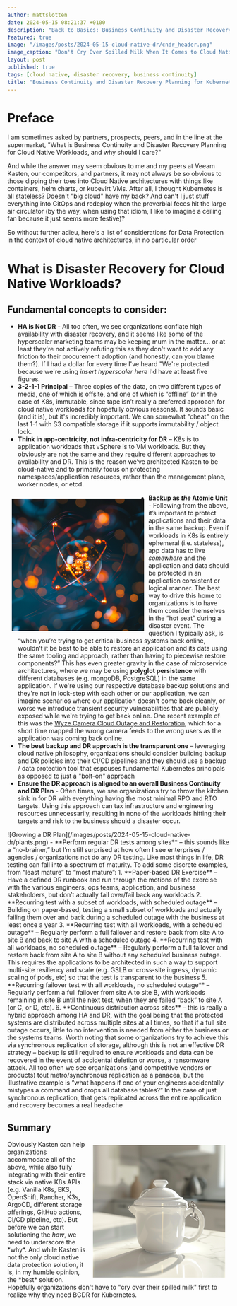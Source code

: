 ```yaml
---
author: mattslotten
date: 2024-05-15 08:21:37 +0100
description: "Back to Basics: Business Continuity and Disaster Recovery (BCDR) Planning - Cloud Native Edition"
featured: true
image: "/images/posts/2024-05-15-cloud-native-dr/cndr_header.png"
image_caption: "Don't Cry Over Spilled Milk When It Comes to Cloud Native BCDR"
layout: post
published: true
tags: [cloud native, disaster recovery, business continuity]
title: "Business Continuity and Disaster Recovery Planning for Kubernetes"
---
```


# Preface

I am sometimes asked by partners, prospects, peers, and in the line at the supermarket, "What is Business Continuity and Disaster Recovery Planning for Cloud Native Workloads, and why should I care?" 

And while the answer may seem obvious to me and my peers at Veeam Kasten, our competitors, and partners, it may not always be so obvious to those dipping their toes into Cloud Native architectures with things like containers, helm charts, or kubevirt VMs.  After all, I thought Kubernetes is all stateless? Doesn't "big cloud" have my back? And can't I just stuff everything into GitOps and redeploy when the proverbial feces hit the large air circulator (by the way, when using that idiom, I like to imagine a ceiling fan because it just seems more festive)?

So without further adieu, here's a list of considerations for Data Protection in the context of cloud native architectures, in no particular order


# What is Disaster Recovery for Cloud Native Workloads?
 
## Fundamental concepts to consider:

- **HA is Not DR** - All too often, we see organizations conflate high availability with disaster recovery, and it seems like some of the hyperscaler marketing teams may be keeping mum in the matter... or at least they're not actively refuting this as they don't want to add any friction to their procurement adoption (and honestly, can you blame them?). If I had a dollar for every time I've heard "We're protected because we're using _insert hyperscaler here_ I'd have at least five figures.
- **3-2-1-1 Principal** – Three copies of the data, on two different types of media, one of which is offsite, and one of which is “offline” (or in the case of K8s, immutable, since tape isn’t really a preferred approach for cloud native workloads for hopefully obvious reasons). It sounds basic (and it is), but it's incredibly important. We can somewhat "cheat" on the last 1-1 with S3 compatible storage if it supports immutability / object lock.
- **Think in app-centricity, not infra-centricity for DR** – K8s is to application workloads that vSphere is to VM workloads. But they obviously are not the same and they require different approaches to availability and DR. This is the reason we’ve architected Kasten to be cloud-native and to primarily focus on protecting namespaces/application resources, rather than the management plane, worker nodes, or etcd.
<p></p>
<img src="/images/posts/2024-05-15-cloud-native-dr/atom.png" alt="Backups as the Atomic Unit" style="float: left; margin: 10px" width="300" />

- **Backup as _the_ Atomic Unit** - Following from the above, it’s important to protect applications and their data in the same backup. Even if workloads in K8s is entirely ephemeral (i.e. stateless), app data has to live _somewhere_ and the application and data should be protected in an application consistent or logical manner. The best way to drive this home to organizations is to have them consider themselves in the “hot seat” during a disaster event. The question I typically ask, is “when you’re trying to get critical business systems back online, wouldn’t it be best to be able to restore an application and its data using the same tooling and approach, rather than having to piecewise restore components?” This has even greater gravity in the case of  microservice architectures, where we may be using **polyglot persistence** with different databases (e.g. mongoDB, PostgreSQL) in the same application. If we're using our respective database backup solutions and they're not in lock-step with each other or our application, we can imagine scenarios where our application doesn't come back cleanly, or worse we introduce transient security vulnerabilities that are publicly exposed while we're trying to get back online. One recent example of this was the <a href="https://www.theverge.com/2024/2/19/24077233/wyze-security-camera-breach-13000-customers-events" target="_blank">Wyze Camera Cloud Outage and Restoration</a>, which for a short time mapped the wrong camera feeds to the wrong users as the application was coming back online.
- **The best backup and DR approach is the transparent one** – leveraging cloud native philosophy, organizations should consider building backup and DR policies into their CI/CD pipelines and they should use a backup / data protection tool that espouses fundamental Kubernetes principals as opposed to just a "bolt-on" approach
- **Ensure the DR approach is aligned to an overall Business Continuity and DR Plan** - Often times, we see organizations try to throw the kitchen sink in for DR with everything having the most minimal RPO and RTO targets. Using this approach can tax infrastructure and engineering resources unnecessarily, resulting in none of the workloads hitting their targets and risk to the business should a disaster occur.
<p></p>
![Growing a DR Plan](/images/posts/2024-05-15-cloud-native-dr/plants.png)
- **Perform regular DR tests among sites** – this sounds like a “no-brainer,” but I’m still surprised at how often I see enterprises / agencies / organizations not do any DR testing. Like most things in life, DR testing can fall into a spectrum of maturity. To add some discrete examples, from “least mature” to “most mature”:
  1. **Paper-based DR Exercise** – Have a defined DR runbook and run through the motions of the exercise with the various engineers, ops teams, application, and business stakeholders, but don’t actually fail over/fail back any workloads
  2. **Recurring test with a subset of workloads, with scheduled outage** – Building on paper-based, testing a small subset of workloads and actually failing them over and back during a scheduled outage with the business at least once a year
  3. **Recurring test with all workloads, with a scheduled outage** – Regularly perform a full failover and restore back from site A to site B and back to site A with a scheduled outage
  4. **Recurring test with all workloads, no scheduled outage** – Regularly perform a full failover and restore back from site A to site B without any scheduled business outage. This requires the applications to be architected in such a way to support multi-site resiliency and scale (e.g. GSLB or cross-site ingress, dynamic scaling of pods, etc) so that the test is transparent to the business
  5. **Recurring failover test with all workloads, no scheduled outage** – Regularly perform a full failover from site A to site B, with workloads remaining in site B until the next test, when they are failed “back” to site A (or C, or D, etc). 
  6. **Continuous distribution across sites** – this is really a hybrid approach among HA and DR, with the goal being that the protected systems are distributed across multiple sites at all times, so that if a full site outage occurs, little to no intervention is needed from either the business or the systems teams. Worth noting that some organizations try to achieve this via synchronous replication of storage, although this is not an effective DR strategy – backup is still required to ensure workloads and data can be recovered in the event of accidental deletion or worse, a ransomware attack.  All too often we see organizations (and competitive vendors or products) tout metro/synchronous replication as a panacea, but the illustrative example is “what happens if one of your engineers accidentally mistypes a command and drops all database tables?” In the case of just synchronous replication, that gets replicated across the entire application and recovery becomes a real headache


## Summary

<img src="/images/posts/2024-05-15-cloud-native-dr/coveredcup.png" alt="Backups as the Atomic Unit" style="float: right; margin: 10px" width="300" />
Obviously Kasten can help organizations accommodate all of the above, while also fully integrating with their entire stack via native K8s APIs (e.g. Vanilla K8s, EKS, OpenShift, Rancher, K3s, ArgoCD, different storage offerings, GitHub actions, CI/CD pipeline, etc). But before we can start solutioning the <i>how</i>, we need to underscore the *why*. And while Kasten is not the only cloud native data protection solution, it is, in my humble opinion, the *best* solution. Hopefully organizations don't have to "cry over their spilled milk" first to realize why they need BCDR for Kubernetes.